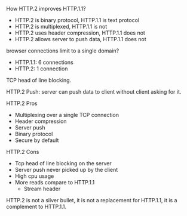 How HTTP.2 improves HTTP.1.1?
- HTTP.2 is binary protocol, HTTP.1.1 is text protocol
- HTTP.2 is multiplexed, HTTP.1.1 is not
- HTTP.2 uses header compression, HTTP.1.1 does not
- HTTP.2 allows server to push data, HTTP.1.1 does not

browser connections limit to a single domain? 
- HTTP.1.1: 6 connections
- HTTP.2: 1 connection

TCP head of line blocking.


HTTP.2 Push: server can push data to client without client asking for it.

HTTP.2 Pros
- Multiplexing over a single TCP connection
- Header compression
- Server push
- Binary protocol
- Secure by default

HTTP.2 Cons
- Tcp head of line blocking on the server
- Server push never picked up by the client
- High cpu usage
- More reads compare to HTTP.1.1
  - Stream header

HTTP.2 is not a silver bullet, it is not a replacement for HTTP.1.1, it is a complement to HTTP.1.1.
